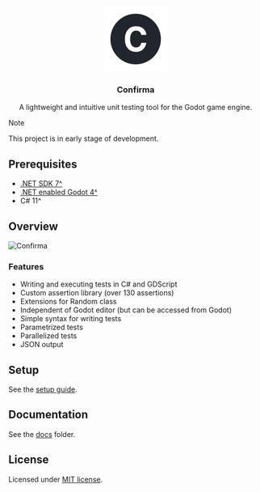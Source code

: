 <div align="center">
 <img height=128 src="./docs/resources/icon.svg" alt="Confirma icon" />
 <h3>Confirma</h1>
 <p>A lightweight and intuitive unit testing tool for the Godot game engine.</p>
</div>

> [!NOTE]
> This project is in early stage of development.

## Prerequisites

- [.NET SDK 7^](https://dotnet.microsoft.com/en-us/download)
- [.NET enabled Godot 4^](https://godotengine.org/download)
- C# 11^

## Overview

![Confirma](https://github.com/user-attachments/assets/fdddfa06-4d0b-4d01-9233-d92c491bfc98)

### Features

- Writing and executing tests in C# and GDScript
- Custom assertion library (over 130 assertions)
- Extensions for Random class
- Independent of Godot editor (but can be accessed from Godot)
- Simple syntax for writing tests
- Parametrized tests
- Parallelized tests
- JSON output

## Setup

See the [setup guide](./docs/SETUP.md).

## Documentation

See the [docs](./docs/) folder.

## License

Licensed under [MIT license](./LICENSE).
